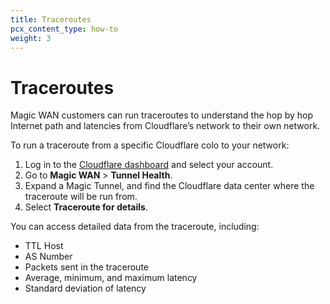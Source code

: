 ```yaml
---
title: Traceroutes
pcx_content_type: how-to
weight: 3
---
```


# Traceroutes

Magic WAN customers can run traceroutes to understand the hop by hop Internet path and latencies from Cloudflare’s network to their own network.

To run a traceroute from a specific Cloudflare colo to your network:

1. Log in to the [Cloudflare dashboard](https://dash.cloudflare.com/) and select your account.
2. Go to **Magic WAN** > **Tunnel Health**.
3. Expand a Magic Tunnel, and find the Cloudflare data center where the traceroute will be run from.
4. Select **Traceroute for details**.

You can access detailed data from the traceroute, including:

- TTL Host
- AS Number
- Packets sent in the traceroute
- Average, minimum, and maximum latency
- Standard deviation of latency